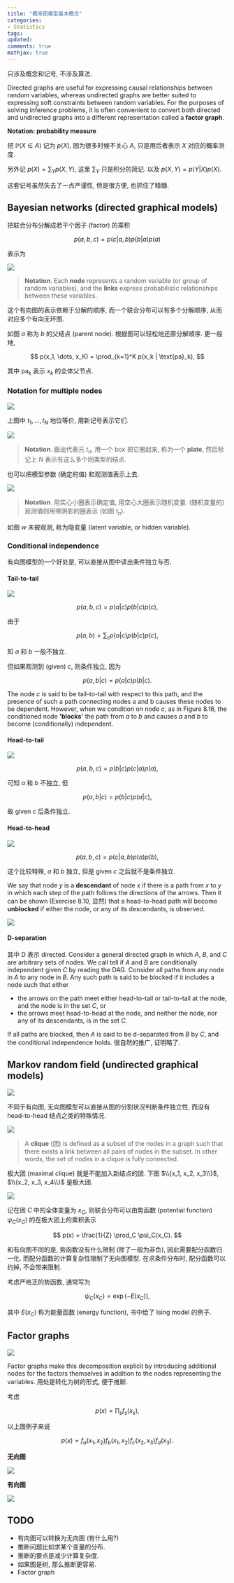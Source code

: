 ```yaml
---
title: "概率图模型基本概念"
categories: 
- Statistics
tags:
updated: 
comments: true
mathjax: true
---
```


只涉及概念和记号, 不涉及算法.

Directed graphs are useful for expressing causal relationships between random variables, whereas undirected graphs are better suited to expressing soft constraints between random variables. For the purposes of solving inference problems, it is often convenient to convert both directed and undirected graphs into a different representation called a **factor graph**.

<!-- more -->

**Notation: probability measure**

把 $\mathbb P(X \in A)$ 记为 $p(X)$, 因为很多时候不关心 $A$, 只是用后者表示 $X$ 对应的概率测度. 

另外记 $p(X) = \sum_Y p(X, Y)$, 这里 $\sum_Y$ 只是积分的简记. 以及 $p(X, Y) = p(Y|X) p(X)$. 

这套记号虽然失去了一点严谨性, 但是很方便, 也抓住了精髓.

## Bayesian networks (directed graphical models)

把联合分布分解成若干个因子 (factor) 的乘积

$$
p(a, b, c) = p(c|a, b)p(b|a)p(a)
$$

表示为

![](https://shiina18.github.io/assets/posts/images/151420722220357.png)



> **Notation**. Each **node** represents a random variable (or group of random variables), and the **links** express probabilistic relationships between these variables.

这个有向图的表示依赖于分解的顺序, 而一个联合分布可以有多个分解顺序, 从而对应多个有向无环图.

如图 $a$ 称为 $b$ 的父结点 (parent node). 根据图可以轻松地还原分解顺序. 更一般地,

$$
p(x_1, \dots, x_K) = \prod_{k=1}^K p(x_k | \text{pa}_k),
$$

其中 $\text{pa}_k$ 表示 $x_k$ 的全体父节点.

### Notation for multiple nodes

![](https://shiina18.github.io/assets/posts/images/242452522238783.png)

上图中 $t_1, \dots, t_N$ 地位等价, 用新记号表示它们. 

![](https://shiina18.github.io/assets/posts/images/229892622226650.png)

> **Notation**. 画出代表元 $t_n$, 用一个 box 把它圈起来, 称为一个 **plate**, 然后标记上 $N$ 表示有这么多个同类型的结点.

也可以把模型参数 (确定的值) 和观测值表示上去. 

![](https://shiina18.github.io/assets/posts/images/109583222239485.png)

> **Notation**. 用实心小圈表示确定值, 用空心大圈表示随机变量. (随机变量的) 观测值则用带阴影的圈表示 (如图 $t_n$).

如图 $w$ 未被观测, 称为隐变量 (latent variable, or hidden variable).

### Conditional independence

有向图模型的一个好处是, 可以直接从图中读出条件独立与否.

#### Tail-to-tail

![](https://shiina18.github.io/assets/posts/images/196365622236040.png)

$$
p(a, b, c) = p(a|c)p(b|c)p(c),
$$

由于

$$
p(a, b) = \sum_c p(a|c)p(b|c)p(c),
$$

知 $a$ 和 $b$ 一般不独立. 

但如果观测到 (given) $c$, 则条件独立, 因为

$$
p(a, b | c) = p(a|c)p(b|c).
$$

The node $c$ is said to be tail-to-tail with respect to this path, and the presence of such a path connecting nodes a and b causes these nodes to be dependent. However, when we condition on node $c$, as in Figure 8.16, the conditioned node **'blocks'** the path from $a$ to $b$ and causes $a$ and $b$ to become (conditionally) independent.

#### Head-to-tail

![](https://shiina18.github.io/assets/posts/images/80270323231794.png)

$$
p(a, b, c) = p(b|c)p(c|a)p(a),
$$

可知 $a$ 和 $b$ 不独立, 但

$$
p(a, b | c) = p(b|c)p(a|c),
$$

故 given $c$ 后条件独立.

#### Head-to-head

![](https://shiina18.github.io/assets/posts/images/573260523249674.png)

$$
p(a, b, c) = p(c|a, b)p(a)p(b),
$$

这个比较特殊, $a$ 和 $b$ 独立, 但是 given $c$ 之后就不是条件独立.

We say that node $y$ is a **descendant** of node $x$ if there is a path from $x$ to $y$ in which each step of the path follows the directions of the arrows. Then it can be shown (Exercise 8.10, 显然) that a head-to-head path will become **unblocked** if either the node, or any of its descendants, is observed.

![](https://shiina18.github.io/assets/posts/images/562122523247278.png)

#### D-separation

其中 D 表示 directed. Consider a general directed graph in which $A$, $B$, and $C$ are arbitrary sets of nodes. We call tell if $A$ and $B$ are conditionally independent given $C$ by reading the DAG. Consider all paths from any node in $A$ to any node in $B$. Any such path is said to be blocked if it includes a node such that either

- the arrows on the path meet either head-to-tail or tail-to-tail at the node, and the
node is in the set $C$, or
- the arrows meet head-to-head at the node, and neither the node, nor any of its
descendants, is in the set $C$.

If all paths are blocked, then $A$ is said to be d-separated from $B$ by $C$, and the conditional independence holds. 很自然的推广, 证明略了.

## Markov random field (undirected graphical models)

![](https://shiina18.github.io/assets/posts/images/403213523244780.png)

不同于有向图, 无向图模型可以直接从图的分割状况判断条件独立性, 而没有 head-to-head 结点之类的特殊情况.

![](https://shiina18.github.io/assets/posts/images/405412722238787.png)

> A **clique** (团) is defined as a subset of the nodes in a graph such that there exists a link between all pairs of nodes in the subset. In other words, the set of nodes in a clique is fully connected.

极大团 (maximal clique) 就是不能加入新结点的团. 下图 $\\{x_1, x_2, x_3\\}$, $\\{x_2, x_3, x_4\\}$ 是极大团.

![](https://shiina18.github.io/assets/posts/images/426882622220361.png)

记在团 $C$ 中的全体变量为 $x_C$, 则联合分布可以由势函数 (potential function) $\psi_C(x_C)$ 的在极大团上的乘积表示

$$
p(x) = \frac{1}{Z} \prod_C \psi_C(x_C).
$$

和有向图不同的是, 势函数没有什么限制 (除了一般为非负), 因此需要配分函数归一化. 而配分函数的计算复杂性限制了无向图模型. 在求条件分布时, 配分函数可以约掉, 不会带来限制.

考虑严格正的势函数, 通常写为

$$
\psi_C(x_C) = \exp(-E(x_C)),
$$

其中 $E(x_C)$ 称为能量函数 (energy function), 书中给了 Ising model 的例子.

## Factor graphs

![](https://shiina18.github.io/assets/posts/images/541665511220362.png)

Factor graphs make this decomposition explicit by introducing additional nodes for the factors themselves in addition to the nodes representing the variables. 用处是转化为树的形式, 便于推断.

考虑

$$
p(x) = \prod_s f_s(x_s),
$$

以上图例子来说

$$  
p(x) = f_a(x_1, x_2) f_b(x_1, x_2) f_c(x_2, x_3) f_d(x_3).
$$

**无向图**

![](https://shiina18.github.io/assets/posts/images/225430012238788.png)

**有向图**

![](https://shiina18.github.io/assets/posts/images/512940012226655.png)

## TODO

- 有向图可以转换为无向图 (有什么用?)
- 推断问题比如求某个变量的分布.
- 推断的要点是减少计算复杂度.
- 如果图是树, 那么推断更容易.
- Factor graph
